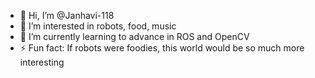 - 👋 Hi, I’m @Janhavi-118
- 👀 I’m interested in robots, food, music
- 🌱 I’m currently learning to advance in ROS and OpenCV
- ⚡ Fun fact: If robots were foodies, this world would be so much more interesting

<!---
Janhavi-118/Janhavi-118 is a ✨ special ✨ repository because its `README.md` (this file) appears on your GitHub profile.
You can click the Preview link to take a look at your changes.
--->
